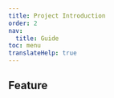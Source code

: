 ```yaml
---
title: Project Introduction
order: 2
nav:
  title: Guide
toc: menu
translateHelp: true
---
```


## Feature
